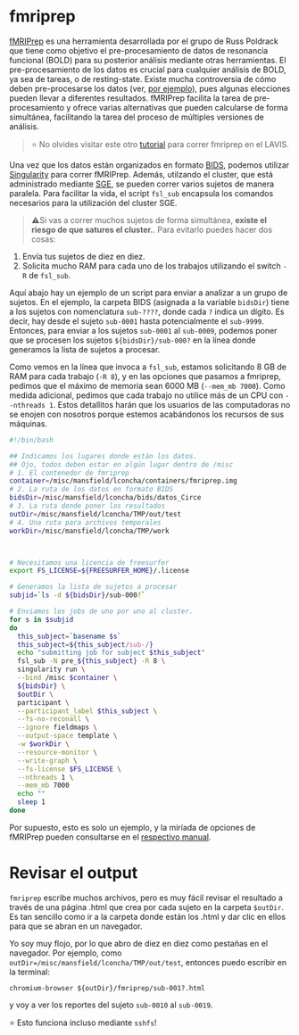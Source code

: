 
# fmriprep


[fMRIPrep](https://fmriprep.readthedocs.io/en/stable/) es una herramienta desarrollada por el grupo de Russ Poldrack que tiene como objetivo el pre-procesamiento de datos de resonancia funcional (BOLD) para su posterior análisis mediante otras herramientas. El pre-procesamiento de los datos es crucial para cualquier análisis de BOLD, ya sea de tareas, o de resting-state. Existe mucha controversia de cómo deben pre-procesarse los datos (ver, [por ejemplo](https://www.ncbi.nlm.nih.gov/pmc/articles/PMC5489207/)), pues algunas elecciones pueden llevar a diferentes resultados. fMRIPrep facilita la tarea de pre-procesamiento y ofrece varias alternativas que pueden calcularse de forma simultánea, facilitando la tarea del proceso de múltiples versiones de análisis.

> :star: No olvides visitar este otro [tutorial](https://github.com/lanirem/documentation/wiki/FMRIPREP-preprocessing) para correr fmriprep en el LAVIS.

Una vez que los datos están organizados en formato [BIDS](./BIDS), podemos utilizar [Singularity](https://singularity.lbl.gov/) para correr fMRIPrep. Además, utilzando el cluster, que está administrado mediante [SGE](https://es.wikipedia.org/wiki/Sun_Grid_Engine), se pueden correr varios sujetos de manera paralela. Para facilitar la vida, el script `fsl_sub` encapsula los comandos necesarios para la utilización del cluster SGE.


>  :warning:Si vas a correr muchos sujetos de forma simultánea, **existe el riesgo de que satures el cluster.**. Para evitarlo puedes hacer dos cosas:
1. Envía tus sujetos de diez en diez.
2. Solicita mucho RAM para cada uno de los trabajos utilizando el switch `-R` de `fsl_sub`.


Aquí abajo hay un ejemplo de un script para enviar a analizar a un grupo de sujetos. En el ejemplo, la carpeta BIDS (asignada a la variable `bidsDir`) tiene a los sujetos con nomenclatura `sub-????`, donde cada `?` indica un dígito. Es decir, hay desde el sujeto `sub-0001` hasta potencialmente el `sub-9999`. Entonces, para enviar a los sujetos `sub-0001` al `sub-0009`, podemos poner que se procesen los sujetos `${bidsDir}/sub-000?` en la línea donde generamos la lista de sujetos a procesar.

Como vemos en la línea que invoca a `fsl_sub`, estamos solicitando 8 GB de RAM para cada trabajo (`-R 8`), y en las opciones que pasamos a fmriprep, pedimos que el máximo de memoria sean 6000 MB (`--mem_mb 7000`). Como medida adicional, pedimos que cada trabajo no utilice más de un CPU con `--nthreads 1`. Estos detallitos harán que los usuarios de las computadoras no se enojen con nosotros porque estemos acabándonos los recursos de sus máquinas.

```bash
#!/bin/bash

## Indicamos los lugares donde están los datos.
## Ojo, todos deben estar en algún lugar dentro de /misc
# 1. El contenedor de fmriprep
container=/misc/mansfield/lconcha/containers/fmriprep.img
# 2. La ruta de los datos en formato BIDS
bidsDir=/misc/mansfield/lconcha/bids/datos_Circe
# 3. La ruta donde poner los resultados
outDir=/misc/mansfield/lconcha/TMP/out/test
# 4. Una ruta para archivos temporales
workDir=/misc/mansfield/lconcha/TMP/work



# Necesitamos una licencia de freesurfer
export FS_LICENSE=${FREESURFER_HOME}/.license

# Generamos la lista de sujetos a procesar
subjid=`ls -d ${bidsDir}/sub-000?`

# Enviamos los jobs de uno por uno al cluster.
for s in $subjid
do
  this_subject=`basename $s`
  this_subject=${this_subject/sub-/}
  echo "submitting job for subject $this_subject"
  fsl_sub -N pre_${this_subject} -R 8 \
  singularity run \
  --bind /misc $container \
  ${bidsDir} \
  $outDir \
  participant \
  --participant_label $this_subject \
  --fs-no-reconall \
  --ignore fieldmaps \
  --output-space template \
  -w $workDir \
  --resource-monitor \
  --write-graph \
  --fs-license $FS_LICENSE \
  --nthreads 1 \
  --mem_mb 7000
  echo ""
  sleep 1
done
```

Por supuesto, esto es solo un ejemplo, y la miríada de opciones de fMRIPrep pueden consultarse en el [respectivo manual](https://fmriprep.readthedocs.io/en/stable/).


# Revisar el output
`fmriprep` escribe muchos archivos, pero es muy fácil revisar el resultado a través de una página .html que crea por cada sujeto en la carpeta `$outDir`. Es tan sencillo como ir a la carpeta donde están los .html y dar clic en ellos para que se abran en un navegador.

Yo soy muy flojo, por lo que abro de diez en diez como pestañas en el navegador. Por ejemplo, como `outDir=/misc/mansfield/lconcha/TMP/out/test`, entonces puedo escribir en la terminal:
```
chromium-browser ${outDir}/fmriprep/sub-001?.html
```
y voy a ver los reportes del sujeto `sub-0010` al `sub-0019`.

:star:  Esto funciona incluso mediante `sshfs`!
